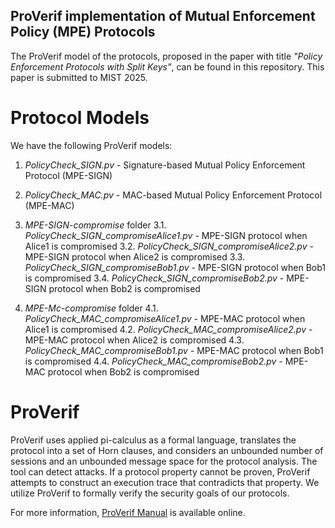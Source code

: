 ## ProVerif implementation of Mutual Enforcement Policy (MPE) Protocols

The ProVerif model of the protocols, proposed in the paper with title _"Policy Enforcement Protocols with Split Keys"_, can be found in this repository. This paper is submitted to MIST 2025.

# Protocol Models

We have the following ProVerif models: 

1. *PolicyCheck_SIGN.pv* - Signature-based Mutual Policy Enforcement Protocol (MPE-SIGN)
2. *PolicyCheck_MAC.pv* - MAC-based Mutual Policy Enforcement Protocol (MPE-MAC)

3. *MPE-SIGN-compromise* folder
  3.1.  *PolicyCheck_SIGN_compromiseAlice1.pv* - MPE-SIGN protocol when Alice1 is compromised
  3.2.  *PolicyCheck_SIGN_compromiseAlice2.pv* - MPE-SIGN protocol when Alice2 is compromised
  3.3.  *PolicyCheck_SIGN_compromiseBob1.pv* - MPE-SIGN protocol when Bob1 is compromised
  3.4.  *PolicyCheck_SIGN_compromiseBob2.pv* - MPE-SIGN protocol when Bob2 is compromised

4. *MPE-Mc-compromise* folder
  4.1.  *PolicyCheck_MAC_compromiseAlice1.pv* - MPE-MAC protocol when Alice1 is compromised
  4.2.  *PolicyCheck_MAC_compromiseAlice2.pv* - MPE-MAC protocol when Alice2 is compromised
  4.3.  *PolicyCheck_MAC_compromiseBob1.pv* - MPE-MAC protocol when Bob1 is compromised
  4.4.  *PolicyCheck_MAC_compromiseBob2.pv* - MPE-MAC protocol when Bob2 is compromised

# ProVerif 

ProVerif uses applied pi-calculus as a formal language, translates the protocol into a set of Horn clauses, and considers an unbounded number of sessions and an unbounded message space for the protocol analysis. The tool can detect attacks. If a protocol property cannot be proven, ProVerif attempts to construct an execution trace that contradicts that property. We utilize ProVerif to formally verify the security goals of our protocols.

For more information, [ProVerif Manual](https://bblanche.gitlabpages.inria.fr/proverif/manual.pdf) is available online.
